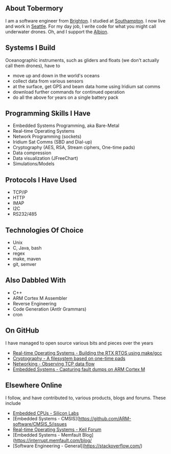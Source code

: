 

<!--
**tobermory/tobermory** is a ✨ _special_ ✨ repository because its `README.md` (this file) appears on your GitHub profile.

Here are some ideas to get you started:

- 🔭 I’m currently working on ...
- 🌱 I’m currently learning ...
- 👯 I’m looking to collaborate on ...
- 🤔 I’m looking for help with ...
- 💬 Ask me about ...
- 📫 How to reach me: ...
- 😄 Pronouns: ...
- ⚡ Fun fact: ...
-->

## About Tobermory

I am a software engineer from [Brighton](https://en.wikipedia.org/wiki/Brighton). I studied at [Southampton](https://www.southampton.ac.uk). I now live and work in [Seattle](https://www.seattletimes.com/). For my day job, I write code for what you might call underwater drones. Oh, and I support the [Albion](https://www.brightonandhovealbion.com/).

## Systems I Build

Oceanographic instruments, such as gliders and floats (we don't actually call them drones), have to
- move up and down in the world's oceans
- collect data from various sensors
- at the surface, get GPS and beam data home using Iridium sat comms
- download further commands for continued operation
- do all the above for years on a single battery pack

## Programming Skills I Have

- Embedded Systems Programming, aka Bare-Metal
- Real-time Operating Systems
- Network Programming (sockets)
- Iridium Sat Comms (SBD and Dial-up)
- Cryptography (AES, RSA, Stream ciphers, One-time pads)
- Data compression 
- Data visualization (JFreeChart)
- Simulations/Models

## Protocols I Have Used

- TCP/IP
- HTTP
- IMAP
- I2C
- RS232/485

## Technologies Of Choice
- Unix
- C, Java, bash
- regex
- make, maven
- git, semver

## Also Dabbled With
- C++
- ARM Cortex M Assembler
- Reverse Engineering
- Code Generation (Antlr Grammars)
- cron

## On GitHub
I have managed to open source various bits and pieces over the years
- [Real-time Operating Systems - Building the RTX RTOS using make/gcc](https://github.com/tobermory/RTX-make-gcc)
- [Cryptography - A filesystem based on one-time pads](https://github.com/UW-APL-EIS/vernamfs) 
- [Networking - Observing TCP data flow](https://github.com/UW-APL-EIS/tcptee)
- [Embedded Systems - Capturing fault dumps on ARM Cortex M](https://github.com/tobermory/faultHandling-cortex-m)

## Elsewhere Online
I follow, and have contributed to, various products, blogs and forums.  These include

- [Embedded CPUs - Silicon Labs](https://silabs.com/community/mcu/32-bit/forum)
- [Embedded Systems - CMSIS](https://github.com/ARM-software/CMSIS_5/issues
- [Real-time Operating Systems - Keil Forum](https://www.keil.com/forum/)
- [Embedded Systems - Memfault Blog](https://interrupt.memfault.com/blog/
- [Software Engineering - General[(https://stackoverflow.com/)

